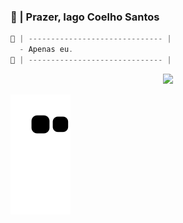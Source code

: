 ### 🤔 | Prazer, Iago Coelho Santos

~~~javascript
🐊 | ------------------------------ |  
  - Apenas eu.
🐊 | ------------------------------ | 
~~~
  
<div align="center">
 <img src="https://i.ibb.co/yP3sPyg/dino.gif">
</div>
  
   ![Snake animation](https://github.com/4Cheedar/4Cheedar/blob/output/github-contribution-grid-snake.svg)
